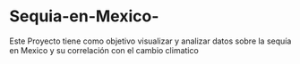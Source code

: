 # Sequia-en-Mexico-
Este Proyecto tiene como objetivo visualizar y analizar datos sobre la sequía en Mexico y su correlación con el cambio climatico
